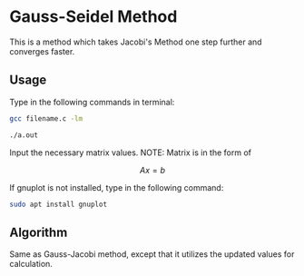 # Gauss-Seidel Method
This is a method which takes Jacobi's Method one step further and converges faster.

## Usage
Type in the following commands in terminal:
```bash
gcc filename.c -lm
```
```bash
./a.out
```
Input the necessary matrix values. NOTE: Matrix is in the form of

$$Ax = b$$

If gnuplot is not installed, type in the following command:
```bash
sudo apt install gnuplot
```

## Algorithm
Same as Gauss-Jacobi method, except that it utilizes the updated values for calculation.
